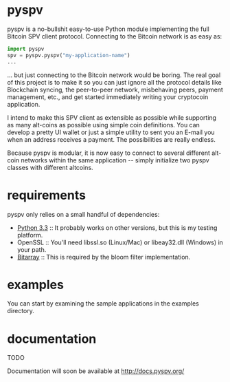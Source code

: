 pyspv
=====

pyspv is a no-bullshit easy-to-use Python module implementing the full Bitcoin
SPV client protocol.  Connecting to the Bitcoin network is as easy as:

```python
import pyspv
spv = pyspv.pyspv("my-application-name")
...
```

... but just connecting to the Bitcoin network would be boring.  The real goal
of this project is to make it so you can just ignore all the protocol details
like Blockchain syncing, the peer-to-peer network, misbehaving peers, payment
management, etc., and get started immediately writing your cryptocoin application.  

I intend to make this SPV client as extensible as possible while supporting as
many alt-coins as possible using simple coin definitions.  You can develop a
pretty UI wallet or just a simple utility to sent you an E-mail you when an
address receives a payment. The possibilities are really endless.

Because pyspv is modular, it is now easy to connect to several different
alt-coin networks within the same application -- simply initialize two pyspv
classes with different altcoins.

requirements
============

pyspv only relies on a small handful of dependencies:

* [Python 3.3](http://www.python.org/) :: It probably works on other versions, but this is my testing platform.
* OpenSSL :: You'll need libssl.so (Linux/Mac) or libeay32.dll (Windows) in your path.
* [Bitarray](https://pypi.python.org/pypi/bitarray/) :: This is required by the bloom filter implementation.

examples
========

You can start by examining the sample applications in the examples directory.

documentation
=============

TODO

Documentation will soon be available at http://docs.pyspv.org/

